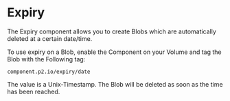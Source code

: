 # Expiry

The Expiry component allows you to create Blobs which are automatically deleted at a certain date/time.

To use expiry on a Blob, enable the Component on your Volume and tag the Blob with the Following tag:

`component.p2.io/expiry/date`

The value is a Unix-Timestamp. The Blob will be deleted as soon as the time has been reached.
